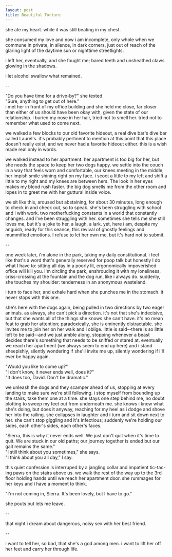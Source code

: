 ```yaml
---
layout: post
title: Beautiful Torture
---
```


she ate my heart. while it was still beating in my chest.

she consumed my love and now i am incomplete, only whole when we commune in private, in silence, in dark corners, just out of reach of the glaring light of the daytime sun or nighttime streetlights.

i left her, eventually, and she fought me; bared teeth and unsheathed claws glowing in the shadows.

i let alcohol swallow what remained.

--

"Do you have time for a drive-by?" she texted.  
"Sure, anything to get out of here."  
i met her in front of my office building and she held me close, far closer than either of us should have been okay with, given the state of our relationship. i buried my nose in her hair, tried not to smell her. tried not to remember what used to come next.

we walked a few blocks to our old favorite hideout, a real dive bar's dive bar called Laurel's. it's probably pertinent to mention at this point that this place doesn't really exist, and we never had a favorite hideout either. this is a wish made real only in words.

we walked instead to her apartment. her apartment is too big for her, but she needs the space to keep her two dogs happy. we settle into the couch in a way that feels worn and comfortable, our knees meeting in the middle, her impish smile shining right on my face. i scoot a little to my left and shift a little to my right and my knees are between hers. The look in her eyes makes my blood rush faster. the big dog smells me from the other room and lopes in to greet me with her guttural inside voice.

we sit like this, aroused but abstaining, for about 30 minutes, long enough to check in and check out, so to speak. she's been struggling with school and i with work. two motherfucking constants in a world that constantly changes. and i've been struggling with her. sometimes she tells me she still loves me, but it's a joke to her, a laugh, a lark. yet, here i am, despite my anguish, ready for this seance, this revival of ghostly feelings and mummified emotions. I refuse to let her own me, but it's hard not to submit.

--

one week later, i'm alone in the park, taking my daily constitutional. i feel like that's a word that's generally reserved for poop talk but honestly I do what I have to: sitting all day in a poorly lit, ergonomically impoverished office will kill you. i'm circling the park, enshrouding it with my loneliness, criss-crossing at the fountain and the dog run, like i always do. suddenly, she touches my shoulder: tenderness in an anonymous wasteland.

i turn to face her, and exhale hard when she punches me in the stomach. it never stops with this one.

she's here with the dogs again, being pulled in two directions by two eager animals. as always, she can't pick a direction. it's not that she's indecisive, but that she wants all of the things she knows she can't have. it's no mean feat to grab her attention; paradoxically, she is eminently distractable. she invites me to join her on her walk and i oblige. little is said--there is so little left to be said--and we just amble along, stopping whenever a beast decides there's something that needs to be sniffed or stared at. eventually we reach her apartment (we always seem to end up here) and i stand sheepishly, silently wondering if she'll invite me up, silently wondering if i'll ever be happy again.

"Would you like to come up?"  
"I don't know, it never ends well, does it?"  
"It does too, David. Don't be dramatic."  

we unleash the dogs and they scamper ahead of us, stopping at every landing to make sure we're still following. i stop myself from bounding up the stairs, take them one at a time. she stays one step behind me, no doubt plotting to sweep my feet out from underneath me. she knows i know what she's doing, but does it anyway, reaching for my heel as i dodge and shove her into the railing. she collapses in laughter and i turn and sit down next to her. she can't stop giggling and it's infectious; suddenly we're holding our sides, each other's sides, each other's faces.

"Sierra, this is why it never ends well. We just don't quit when it's time to quit. We are stuck in our old paths; our journey together is ended but our gait remains the same."  
"I still think about you sometimes," she says.  
"I think about you all day," I say.  

this quiet confession is interruped by a jangling collar and impatient tic-tac-ing paws on the stairs above us. we walk the rest of the way up to the 3rd floor holding hands until we reach her apartment door. she rummages for her keys and i have a moment to think.

"I'm not coming in, Sierra. It's been lovely, but I have to go."

she pouts but lets me leave.

--

that night i dream about dangerous, noisy sex with her best friend.

--

i want to tell her, so bad, that she's a god among men. i want to lift her off her feet and carry her through life.

